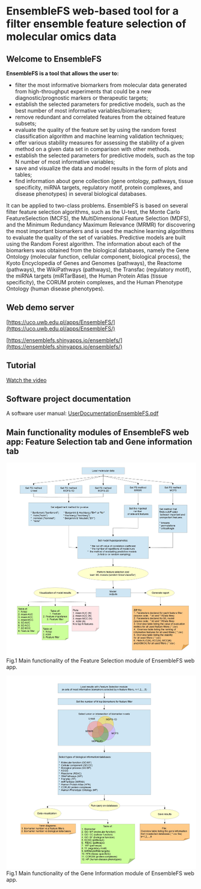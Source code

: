 # EnsembleFS web-based tool for a filter ensemble feature selection of molecular omics data

## Welcome to EnsembleFS
**EnsembleFS is a tool that allows the user to:**
* filter the most informative biomarkers from molecular data generated from high-throughput experiments that could be a new diagnostic/prognostic markers or therapeutic targets;
* establish the selected parameters for predictive models, such as the best number of most informative variables/biomarkers;
* remove redundant and correlated features from the obtained feature subsets;
* evaluate the quality of the feature set by using the random forest classification algorithm and machine learning validation techniques;
* offer various stability measures for assessing the stability of a given method on a given data set in comparison with other methods.
* establish the selected parameters for predictive models, such as the top N number of most informative variables;
* save and visualize the data and model results in the form of plots and tables;
* find information about gene collection (gene ontology, pathways, tissue specificity, miRNA targets, regulatory motif, protein complexes, and disease phenotypes) in several biological databases.

It can be applied to two-class problems. EnsembleFS is based on several filter feature selection algorithms, such as the U-test, the Monte Carlo FeatureSelection (MCFS), the MultiDimensional Feature Selection (MDFS), and the Minimum Redundancy Maximum Relevance (MRMR) for discovering the most important biomarkers and is used the machine learning algorithms to evaluate the quality of the set of variables. Predictive models are built using the Random Forest algorithm.
The information about each of the biomarkers was obtained from the biological databases, namely the Gene Ontology (molecular function, cellular component, biological process), the Kyoto Encyclopedia of Genes and Genomes (pathways), the Reactome (pathways), the WikiPathways (pathways), the Transfac (regulatory motif), the miRNA targets (miRTarBase), the Human Protein Atlas (tissue specificity), the CORUM protein complexes, and the Human Phenotype Ontology (human disease phenotypes).

## Web demo server
[https://uco.uwb.edu.pl/apps/EnsembleFS/](https://uco.uwb.edu.pl/apps/EnsembleFS/)

[https://ensemblefs.shinyapps.io/ensemblefs/](https://ensemblefs.shinyapps.io/ensemblefs/)


## Tutorial
[Watch the video](https://www.youtube.com/embed/ENf3LEMb56E)

## Software project documentation

A software user manual: 
[UserDocumentationEnsembleFS.pdf](https://github.com/biocsuwb/EnsembleFS/blob/main/User%20Documentation%20EnsembleFS.pdf)

## Main functionality modules of EnsembleFS web app: Feature Selection tab and Gene information tab

![Fig.1](https://github.com/biocsuwb/Images/blob/main/S2.jpg?raw=true)
Fig.1 Main functionality of the Feature Selection module of EnsembleFS web app.

![Fig.2](https://github.com/biocsuwb/Images/blob/main/S3.jpg?raw=true)
Fig.1 Main functionality of the Gene Information module of EnsembleFS web app.

